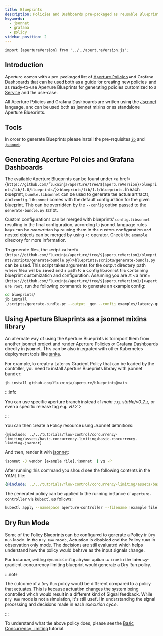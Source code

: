 ```yaml
---
title: Blueprints
description: Policies and Dashboards pre-packaged as reusable Blueprints
keywords:
  - jsonnet
  - grafana
  - policy
sidebar_position: 2
---
```


```mdx-code-block
import {apertureVersion} from '../../apertureVersion.js';
```

## Introduction

Aperture comes with a pre-packaged list of [Aperture Policies][policies] and
Grafana Dashboards that can be used both as a guide for creating new policies,
and as ready-to-use Aperture Blueprints for generating policies customized to a
[Service][service] and the use-case.

All Aperture Policies and Grafana Dashboards are written using the
[Jsonnet][jsonnet-lang] language, and can be used both as jsonnet mixins or as
standalone Aperture Blueprints.

[jsonnet-lang]: https://jsonnet.org

## Tools

In order to generate Blueprints please install the pre-requisites [`jb`][jb] and
[`jsonnet`][jsonnet].

[jb]: https://github.com/jsonnet-bundler/jsonnet-bundler
[jsonnet]: https://github.com/google/jsonnet

## Generating Aperture Policies and Grafana Dashboards

The available Aperture Blueprints can be found under <a
href={`https://github.com/fluxninja/aperture/tree/${apertureVersion}/blueprints/lib/1.0/blueprints/`}>`blueprints/lib/1.0/blueprints`</a>.
In each blueprint, `bundle.libsonnet` can be used to generate the actual
artifacts, and `config.libsonnet` comes with the default configuration for the
given blueprint. This can be overridden by the `--config` option passed to the
`generate-bundle.py` script.

Custom configurations can be merged with blueprints' `config.libsonnet`
resulting in the final configuration, according to jsonnet language rules: keys
can be overwritten by reusing them in the custom configuration and nested
objects can be merged by using `+:` operator. Check the `example` directory for
more information.

To generate files, the script <a
href={`https://github.com/fluxninja/aperture/tree/${apertureVersion}/blueprints/scripts/generate-bundle.py`}>`blueprints/scripts/generate-bundle.py`</a>
can be used. This script takes arguments for the output directory path where
files will be saved and a path to a config libsonnet file containing blueprint
customization and configuration. Assuming you are at <a
href={`https://github.com/fluxninja/aperture/tree/${apertureVersion}/`}>`Aperture root`</a>,
run the following commands to generate an example config:

```sh
cd blueprints/
jb install
./scripts/generate-bundle.py --output _gen --config examples/latency-gradient-concurrency-limiting/example.jsonnet
```

## Using Aperture Blueprints as a jsonnet mixins library

An alternate way of using the Aperture Blueprints is to import them from another
jsonnet project and render Aperture Policies or Grafana Dashboards directly in
jsonnet. This can be also integrated with other Kubernetes deployment tools like
[tanka][tk].

For example, to create a Latency Gradient Policy that can be loaded by the
controller, you need to install Aperture Blueprints library with jsonnet
bundler:

```sh
jb install github.com/fluxninja/aperture/blueprints@main
```

:::info

You can use specific aperture branch instead of _main_ e.g. _stable/v0.2.x_, or
even a specific release tag e.g. _v0.2.2_

:::

You can then create a Policy resource using Jsonnet definitions:

```jsonnet
{@include: ../../tutorials/flow-control/concurrency-limiting/assets/basic-concurrency-limiting/basic-concurrency-limiting.jsonnet}
```

And then, render it with [jsonnet][jsonnet]:

```sh
jsonnet -J vendor [example file].jsonnet  | yq -P
```

After running this command you should see the following contents in the YAML
file:

```yaml
{@include: ../../tutorials/flow-control/concurrency-limiting/assets/basic-concurrency-limiting/basic-concurrency-limiting.yaml}
```

The generated policy can be applied to the running instance of
`aperture-controller` via `kubectl` as follows:

```sh
kubectl apply --namespace aperture-controller --filename [example file].yaml
```

## Dry Run Mode

Some of the Policy Blueprints can be configured to generate a Policy in
`Dry Run` Mode. In the `Dry Run` mode, Actuation is disabled and the Policy runs
in observation only mode. The decisions are still evaluated which helps
understand how the policy would behave as the input signals change.

For instance, setting `dynamicConfig.dryRun` option to `true` in the
latency-gradient-concurrency-limiting blueprint would generate a Dry Run policy.

:::note

The outcome of a `Dry Run` policy would be different compared to a policy that
actuates. This is because actuation changes the system being controlled which
would result in a different kind of Signal feedback. While `Dry Run` mode is not
a simulation, it's still useful in understanding the signal processing and
decisions made in each _execution cycle_.

:::

To understand what the above policy does, please see the
[Basic Concurrency Limiting](/tutorials/flow-control/concurrency-limiting/basic-concurrency-limiting.md)
tutorial.

[jsonnet]: https://github.com/google/go-jsonnet
[tk]: https://grafana.com/oss/tanka/
[policies]: /concepts/policy/policy.md
[service]: /concepts/service.md
